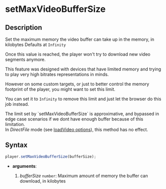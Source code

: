 # setMaxVideoBufferSize

## Description

Set the maximum memory the video buffer can take up in the memory, in kilobytes
Defaults at `Infinity`

Once this value is reached, the player won't try to download new video
segments anymore.

This feature was designed with devices that have limited memory and trying to play very
high bitrates representations in minds.

However on some custom targets, or just to better control the memory footprint
of the player, you might want to set this limit.

You can set it to `Infinity` to remove this limit and just let the browser do
this job instead.

<div class="warning">
The limit set by `setMaxVideoBufferSize` is approximative, and bypassed in edge case scenarios if we dont have enough buffer because of this limitation.
</div>

<div class="warning">
In <i>DirectFile</i> mode (see <a
href="../Loading_a_Content.md#transport">loadVideo options</a>),
this method has no effect.
</div>

## Syntax

```js
player.setMaxVideoBufferSize(bufferSize);
```

- **arguments**:

  1. _bufferSize_ `number`: Maximum amount of memory the buffer can download,
     in kilobytes
